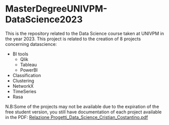 # MasterDegreeUNIVPM-DataScience2023
This is the repository related to the Data Science course taken at UNIVPM in the year 2023. This project is related to the creation of 8 projects concerning datascience:

* BI tools
  * Qlik
  * Tableau
  * PowerBI
* Classification
* Clustering
* NetworkX
* TimeSeries
* Rasa

N.B:Some of the projects may not be available due to the expiration of the free student version, you still have documentation of each project available in the PDF: [Relazione Progetti_Data_Science_Cristian_Costantino.pdf](https://github.com/CristianColavito/MasterDegreeUNIVPM-DataScience2023/blob/main/ProjectsDocumentation.pdf)
